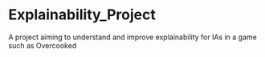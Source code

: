 # Explainability_Project
A project aiming to understand and improve explainability for IAs in a game such as Overcooked
